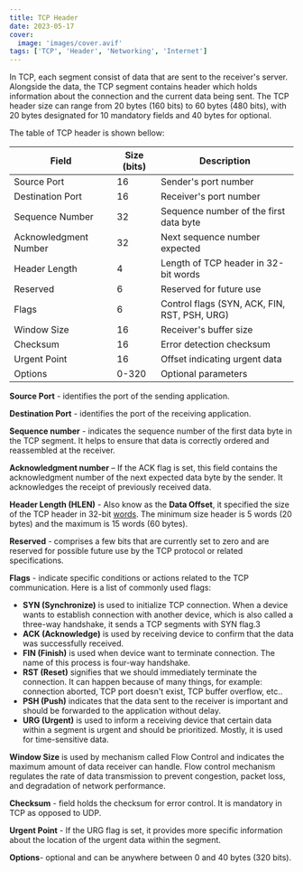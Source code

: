 ```yaml
---
title: TCP Header
date: 2023-05-17
cover:
  image: 'images/cover.avif'
tags: ['TCP', 'Header', 'Networking', 'Internet']
---
```


In TCP, each segment consist of data that are sent to the receiver's server.
Alongside the data, the TCP segment contains header which holds information about the connection and the current data being sent.
The TCP header size can range from 20 bytes (160 bits) to 60 bytes (480 bits), with 20 bytes designated for 10 mandatory fields and 40 bytes for optional.

The table of TCP header is shown bellow:

<!-- ![enter image description here](https://grdp.co/cdn-cgi/image/width=500,height=500,quality=50,f=auto/https://gs-post-images.grdp.co/2022/5/picture1-img1653387926778-85.png-rs-high-webp.png) -->

| Field                 | Size (bits) | Description                                  |
| --------------------- | ----------- | -------------------------------------------- |
| Source Port           | 16          | Sender's port number                         |
| Destination Port      | 16          | Receiver's port number                       |
| Sequence Number       | 32          | Sequence number of the first data byte       |
| Acknowledgment Number | 32          | Next sequence number expected                |
| Header Length         | 4           | Length of TCP header in 32-bit words         |
| Reserved              | 6           | Reserved for future use                      |
| Flags                 | 6           | Control flags (SYN, ACK, FIN, RST, PSH, URG) |
| Window Size           | 16          | Receiver's buffer size                       |
| Checksum              | 16          | Error detection checksum                     |
| Urgent Point          | 16          | Offset indicating urgent data                |
| Options               | 0-320       | Optional parameters                          |

**Source Port** - identifies the port of the sending application.

**Destination Port** - identifies the port of the receiving application.

**Sequence number** - indicates the sequence number of the first data byte in the TCP segment. It helps to ensure that data is correctly ordered and reassembled at the receiver.

**Acknowledgment number** – If the ACK flag is set, this field contains the acknowledgment number of the next expected data byte by the sender. It acknowledges the receipt of previously received data.

**Header Length (**HLEN**)** - Also know as the **Data Offset**, it specified the size of the TCP header in 32-bit [words](https://en.wikipedia.org/wiki/Word_%28computer_architecture%29). The minimum size header is 5 words (20 bytes) and the maximum is 15 words (60 bytes).

**Reserved** - comprises a few bits that are currently set to zero and are reserved for possible future use by the TCP protocol or related specifications.

**Flags** - indicate specific conditions or actions related to the TCP communication.
Here is a list of commonly used flags:

- **SYN (Synchronize)** is used to initialize TCP connection. When a device wants to establish connection with another device, which is also called a three-way handshake, it sends a TCP segments with SYN flag.3
- **ACK (Acknowledge)** is used by receiving device to confirm that the data was successfully received.
- **FIN (Finish)** is used when device want to terminate connection. The name of this process is four-way handshake.
- **RST (Reset)** signifies that we should immediately terminate the connection. It can happen because of many things, for example: connection aborted, TCP port doesn't exist, TCP buffer overflow, etc..
- **PSH (Push)** indicates that the data sent to the receiver is important and should be forwarded to the application without delay.
- **URG (Urgent)** is used to inform a receiving device that certain data within a segment is urgent and should be prioritized. Mostly, it is used for time-sensitive data.

**Window Size** is used by mechanism called Flow Control and indicates the maximum amount of data receiver can handle.
Flow control mechanism regulates the rate of data transmission to prevent congestion, packet loss, and degradation of network performance.

**Checksum** - field holds the checksum for error control. It is mandatory in TCP as opposed to UDP.

**Urgent Point** - If the URG flag is set, it provides more specific information about the location of the urgent data within the segment.

**Options**- optional and can be anywhere between 0 and 40 bytes (320 bits).
